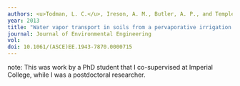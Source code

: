 ```yaml
---
authors: <u>Todman, L. C.</u>, Ireson, A. M., Butler, A. P., and Templeton, M. R.
year: 2013
title: "Water vapor transport in soils from a pervaporative irrigation system."
journal: Journal of Environmental Engineering
vol:  
doi: 10.1061/(ASCE)EE.1943-7870.0000715
---
```

note: This was work by a PhD student that I co-supervised at Imperial College, while I was a postdoctoral researcher.
